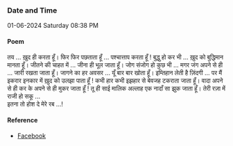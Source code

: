 ### Date and Time

01-06-2024 Saturday 08:38 PM

#### Poem

तय ... ख़ुद ही करता हूँ। 
फिर फिर पछताता हूँ ...
पश्चात्ताप करता हूँ !
बुद्धु हो कर भी ... ख़ुद को 
बुद्धिमान मानता हूँ। 
जीतने की चाहत  में ...
जीना ही भूल जाता हूँ। 
जोग संजोग हो कुछ भी ...
मगर जंग अपने से ही ...
जारी रखता जाता हूँ। 
जागने का हर अवसर ...
यूँ बार बार खोता हूँ। 
इम्तिहान लेती है ज़िंदगी ...
पर मैं इकरार इनकार में 
ख़ुद को उलझा पाता हूँ !
कभी हार कभी इझहार से 
बेवजह टकराता जाता हूँ। 
वादा अपने से ही कर के 
अपने से ही मुकर जाता हूँ !
तू ही साई मालिक अल्लाह 
एक नादाँ सा झुक जाता हूँ। 
तेरी रज़ा में राजी हो सकू ...  
 इतना तो होश दे मेरे रब ...!

#### Reference

* [Facebook](https://www.facebook.com/share/v/GTXZQexd4w6KCX4Q/)
